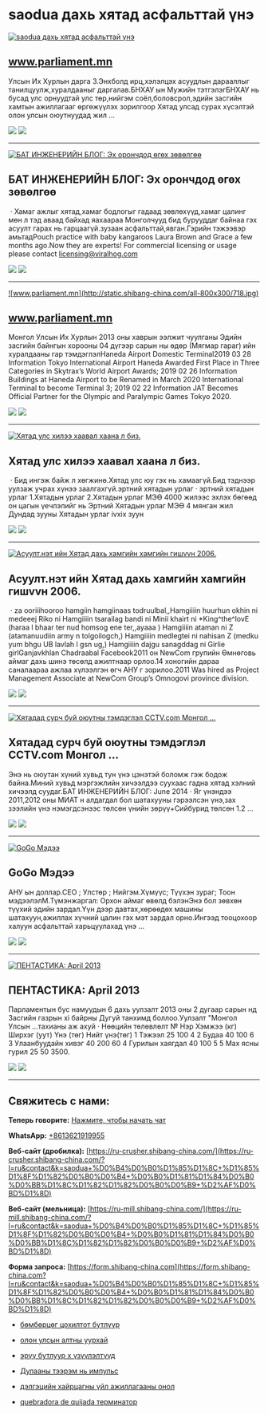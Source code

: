 # saodua дахь хятад асфальттай үнэ

<a href="https://swt.shibang-china.com/?l=ru&img&k=saodua+%D0%B4%D0%B0%D1%85%D1%8C+%D1%85%D1%8F%D1%82%D0%B0%D0%B4+%D0%B0%D1%81%D1%84%D0%B0%D0%BB%D1%8C%D1%82%D1%82%D0%B0%D0%B9+%D2%AF%D0%BD%D1%8D" target="_blank">![saodua дахь хятад асфальттай үнэ](http://static.shibang-china.com/all-800x300/1002.jpg)</a>

## www.parliament.mn
Улсын Их Хурлын дарга З.Энхболд ирц,хэлэлцэх асуудлын дарааллыг танилцуулж,хуралдааныг даргалав.БНХАУ ын Мужийн тэтгэлэгБНХАУ нь бусад улс орнуудтай улс төр,нийгэм соёл,боловсрол,эдийн засгийн хамтын ажиллагааг өргөжүүлэх зорилгоор Хятад улсад сурах хүсэлтэй олон улсын оюутнуудад жил …


<a href="https://whatsapp.shibangsoft.com/WhatsApp.php" target="_blank" title="WhatsApp">![](http://static.shibang-china.com/icon/whatsapp.png)</a> <a href="https://swt.shibang-china.com/?l=ru&icon&k=saodua+%D0%B4%D0%B0%D1%85%D1%8C+%D1%85%D1%8F%D1%82%D0%B0%D0%B4+%D0%B0%D1%81%D1%84%D0%B0%D0%BB%D1%8C%D1%82%D1%82%D0%B0%D0%B9+%D2%AF%D0%BD%D1%8D" target="_blank">![](http://static.shibang-china.com/icon/chat-ru.png)</a>

---

<a href="https://swt.shibang-china.com/?l=ru&img&k=saodua+%D0%B4%D0%B0%D1%85%D1%8C+%D1%85%D1%8F%D1%82%D0%B0%D0%B4+%D0%B0%D1%81%D1%84%D0%B0%D0%BB%D1%8C%D1%82%D1%82%D0%B0%D0%B9+%D2%AF%D0%BD%D1%8D" target="_blank">![БАТ ИНЖЕНЕРИЙН БЛОГ: Эх орончдод өгөх зөвөлгөө](http://static.shibang-china.com/all-800x300/263.jpg)</a>

## БАТ ИНЖЕНЕРИЙН БЛОГ: Эх орончдод өгөх зөвөлгөө
&nbsp;&#0183;&#32;Хамаг ажлыг хятад,хамаг бодлогыг гадаад зөвлөхүүд,хамаг цалинг мөн л тэд аваад байхад яахаараа Монголчууд бид бурууддаг байнаа гэх асуулт гарах нь гарцаагүй.зузаан асфальттай,явган.Гэрийн тэжээвэр амьтадPouch practice with baby kangaroos Laura Brown and Grace a few months ago.Now they are experts! For commercial licensing or usage please contact licensing@viralhog.com


<a href="https://whatsapp.shibangsoft.com/WhatsApp.php" target="_blank" title="WhatsApp">![](http://static.shibang-china.com/icon/whatsapp.png)</a> <a href="https://swt.shibang-china.com/?l=ru&icon&k=saodua+%D0%B4%D0%B0%D1%85%D1%8C+%D1%85%D1%8F%D1%82%D0%B0%D0%B4+%D0%B0%D1%81%D1%84%D0%B0%D0%BB%D1%8C%D1%82%D1%82%D0%B0%D0%B9+%D2%AF%D0%BD%D1%8D" target="_blank">![](http://static.shibang-china.com/icon/chat-ru.png)</a>

---

<a href="https://swt.shibang-china.com/?l=ru&img&k=saodua+%D0%B4%D0%B0%D1%85%D1%8C+%D1%85%D1%8F%D1%82%D0%B0%D0%B4+%D0%B0%D1%81%D1%84%D0%B0%D0%BB%D1%8C%D1%82%D1%82%D0%B0%D0%B9+%D2%AF%D0%BD%D1%8D" target="_blank">![www.parliament.mn](http://static.shibang-china.com/all-800x300/718.jpg)</a>

## www.parliament.mn
Монгол Улсын Их Хурлын 2013 оны хаврын ээлжит чуулганы Эдийн засгийн байнгын хорооны 04 дүгээр сарын ны өдөр (Мягмар гараг) ийн хуралдааны гар тэмдэглэлHaneda Airport Domestic Terminal2019 03 28 Information Tokyo International Airport Haneda Awarded First Place in Three Categories in Skytrax’s World Airport Awards; 2019 02 26 Information Buildings at Haneda Airport to be Renamed in March 2020 International Terminal to become Terminal 3; 2019 02 22 Information JAT Becomes Official Partner for the Olympic and Paralympic Games Tokyo 2020.


<a href="https://whatsapp.shibangsoft.com/WhatsApp.php" target="_blank" title="WhatsApp">![](http://static.shibang-china.com/icon/whatsapp.png)</a> <a href="https://swt.shibang-china.com/?l=ru&icon&k=saodua+%D0%B4%D0%B0%D1%85%D1%8C+%D1%85%D1%8F%D1%82%D0%B0%D0%B4+%D0%B0%D1%81%D1%84%D0%B0%D0%BB%D1%8C%D1%82%D1%82%D0%B0%D0%B9+%D2%AF%D0%BD%D1%8D" target="_blank">![](http://static.shibang-china.com/icon/chat-ru.png)</a>

---

<a href="https://swt.shibang-china.com/?l=ru&img&k=saodua+%D0%B4%D0%B0%D1%85%D1%8C+%D1%85%D1%8F%D1%82%D0%B0%D0%B4+%D0%B0%D1%81%D1%84%D0%B0%D0%BB%D1%8C%D1%82%D1%82%D0%B0%D0%B9+%D2%AF%D0%BD%D1%8D" target="_blank">![Хятад улс хилээ хаавал хаана л биз.](http://static.shibang-china.com/all-800x300/565.jpg)</a>

## Хятад улс хилээ хаавал хаана л биз.
&nbsp;&#0183;&#32;Бид ингэж байж л хөгжинө.Хятад улс юу гэх нь хамаагүй.Бид тэднээр уулзаж учрах хүнээ заалгахгүй.эртний хятадын урлаг&nbsp;&#0183;&#32;эртний хятадын урлаг 1.Хятадын урлаг 2.Хятадын урлаг МЭӨ 4000 жилээс эхлэх бөгөөд он цагын үечлэлийг нь Эртний Хятадын урлаг МЭӨ 4 мянган жил Дундад зууны Хятадын урлаг ivxix зуун


<a href="https://whatsapp.shibangsoft.com/WhatsApp.php" target="_blank" title="WhatsApp">![](http://static.shibang-china.com/icon/whatsapp.png)</a> <a href="https://swt.shibang-china.com/?l=ru&icon&k=saodua+%D0%B4%D0%B0%D1%85%D1%8C+%D1%85%D1%8F%D1%82%D0%B0%D0%B4+%D0%B0%D1%81%D1%84%D0%B0%D0%BB%D1%8C%D1%82%D1%82%D0%B0%D0%B9+%D2%AF%D0%BD%D1%8D" target="_blank">![](http://static.shibang-china.com/icon/chat-ru.png)</a>

---

<a href="https://swt.shibang-china.com/?l=ru&img&k=saodua+%D0%B4%D0%B0%D1%85%D1%8C+%D1%85%D1%8F%D1%82%D0%B0%D0%B4+%D0%B0%D1%81%D1%84%D0%B0%D0%BB%D1%8C%D1%82%D1%82%D0%B0%D0%B9+%D2%AF%D0%BD%D1%8D" target="_blank">![Асуулт.нэт ийн Хятад дахь хамгийн хамгийн гишvvн 2006.](http://static.shibang-china.com/all-800x300/1511.jpg)</a>

## Асуулт.нэт ийн Хятад дахь хамгийн хамгийн гишvvн 2006.
&nbsp;&#0183;&#32;za ooriiihooroo hamgiin hamgiinaas todruulbal,,Hamgiiiin huurhun okhin ni medeeej Riko ni Hamgiiiin tsarailag bandi ni Minii khairt ni *King^the^lovE (haraa l bhaar ter nud homsog ene ter,,ayaaa ) Hamgiiiin ataman ni Z (atamanuudiin army n tolgoilogch,) Hamgiiiin medlegtei ni nahisan Z (medku yum bhgu UB lavlah l gsn ug,) Hamgiiiin dajgu sanagddag ni Girlie girlGanjavkhlan Chadraabal Facebook2011 он NewCom групийн Өмнөговь аймаг дахь шинэ төсөлд ажилтнаар орлоо.14 хоногийн дараа саналаараа ажлаа хүлээлгэн өгч АНУ г зорилоо.2011 Was hired as Project Management Associate at NewCom Group’s Omnogovi province division.


<a href="https://whatsapp.shibangsoft.com/WhatsApp.php" target="_blank" title="WhatsApp">![](http://static.shibang-china.com/icon/whatsapp.png)</a> <a href="https://swt.shibang-china.com/?l=ru&icon&k=saodua+%D0%B4%D0%B0%D1%85%D1%8C+%D1%85%D1%8F%D1%82%D0%B0%D0%B4+%D0%B0%D1%81%D1%84%D0%B0%D0%BB%D1%8C%D1%82%D1%82%D0%B0%D0%B9+%D2%AF%D0%BD%D1%8D" target="_blank">![](http://static.shibang-china.com/icon/chat-ru.png)</a>

---

<a href="https://swt.shibang-china.com/?l=ru&img&k=saodua+%D0%B4%D0%B0%D1%85%D1%8C+%D1%85%D1%8F%D1%82%D0%B0%D0%B4+%D0%B0%D1%81%D1%84%D0%B0%D0%BB%D1%8C%D1%82%D1%82%D0%B0%D0%B9+%D2%AF%D0%BD%D1%8D" target="_blank">![Хятадад сурч буй оюутны тэмдэглэл CCTV.com Монгол …](http://static.shibang-china.com/all-800x300/704.jpg)</a>

## Хятадад сурч буй оюутны тэмдэглэл CCTV.com Монгол …
Энэ нь оюутан хүний хувьд тун үнэ цэнэтэй боломж гэж бодож байна.Миний хувьд мэргэжлийн хичээлдээ суухаас гадна хятад хэлний хичээлд суудаг.БАТ ИНЖЕНЕРИЙН БЛОГ: June 2014&nbsp;&#0183;&#32;Яг үнэндээ 2011,2012 оны МИАТ н алдагдал бол шатахууны гэрээлсэн үнэ,зах зээлийн үнэ нэмэгдсэнээс төлсөн үнийн зөрүү+Сийбурид төлсөн 1.2 …


<a href="https://whatsapp.shibangsoft.com/WhatsApp.php" target="_blank" title="WhatsApp">![](http://static.shibang-china.com/icon/whatsapp.png)</a> <a href="https://swt.shibang-china.com/?l=ru&icon&k=saodua+%D0%B4%D0%B0%D1%85%D1%8C+%D1%85%D1%8F%D1%82%D0%B0%D0%B4+%D0%B0%D1%81%D1%84%D0%B0%D0%BB%D1%8C%D1%82%D1%82%D0%B0%D0%B9+%D2%AF%D0%BD%D1%8D" target="_blank">![](http://static.shibang-china.com/icon/chat-ru.png)</a>

---

<a href="https://swt.shibang-china.com/?l=ru&img&k=saodua+%D0%B4%D0%B0%D1%85%D1%8C+%D1%85%D1%8F%D1%82%D0%B0%D0%B4+%D0%B0%D1%81%D1%84%D0%B0%D0%BB%D1%8C%D1%82%D1%82%D0%B0%D0%B9+%D2%AF%D0%BD%D1%8D" target="_blank">![GoGo Мэдээ](http://static.shibang-china.com/all-800x300/1015.jpg)</a>

## GoGo Мэдээ
АНУ ын доллар.СЕО ; Улстөр ; Нийгэм.Хүмүүс; Түүхэн зураг; Тоон мэдээлэлМ.Түмэнжаргал: Орхон аймаг өвөлд бэлэнЭнэ бол зөвхөн түүхий эдийн зардал.Үүн дээр давтах,хөрөөдөх машины шатахуун,ажиллах хүчний цалин гэх мэт зардал орно.Ингээд тооцохоор халуун асфальттай харьцуулахад үнэ …


<a href="https://whatsapp.shibangsoft.com/WhatsApp.php" target="_blank" title="WhatsApp">![](http://static.shibang-china.com/icon/whatsapp.png)</a> <a href="https://swt.shibang-china.com/?l=ru&icon&k=saodua+%D0%B4%D0%B0%D1%85%D1%8C+%D1%85%D1%8F%D1%82%D0%B0%D0%B4+%D0%B0%D1%81%D1%84%D0%B0%D0%BB%D1%8C%D1%82%D1%82%D0%B0%D0%B9+%D2%AF%D0%BD%D1%8D" target="_blank">![](http://static.shibang-china.com/icon/chat-ru.png)</a>

---

<a href="https://swt.shibang-china.com/?l=ru&img&k=saodua+%D0%B4%D0%B0%D1%85%D1%8C+%D1%85%D1%8F%D1%82%D0%B0%D0%B4+%D0%B0%D1%81%D1%84%D0%B0%D0%BB%D1%8C%D1%82%D1%82%D0%B0%D0%B9+%D2%AF%D0%BD%D1%8D" target="_blank">![ПЕНТАСТИКА: April 2013](http://static.shibang-china.com/all-800x300/614.jpg)</a>

## ПЕНТАСТИКА: April 2013
Парламентын бус намуудын 6 дахь уулзалт 2013 оны 2 дугаар сарын нд Засгийн газрын xi байрны Дугуй танхимд боллоо.Уулзалт &quot;Монгол Улсын …тахианы аж ахуй&nbsp;&#0183;&#32;Нөөцийн төлөвлөлт № Нэр Хэмжээ (кг) Ширхэг (уут) Үнэ (төг) Нийт үнэ(төг) 1 Тэжээл 25 100 4 2 Будаа 40 100 6 3 Улаанбуудайн хивэг 40 200 60 4 Гурилын хаягдал 40 100 5 5 Мах ясны гурил 25 50 3500.


<a href="https://whatsapp.shibangsoft.com/WhatsApp.php" target="_blank" title="WhatsApp">![](http://static.shibang-china.com/icon/whatsapp.png)</a> <a href="https://swt.shibang-china.com/?l=ru&icon&k=saodua+%D0%B4%D0%B0%D1%85%D1%8C+%D1%85%D1%8F%D1%82%D0%B0%D0%B4+%D0%B0%D1%81%D1%84%D0%B0%D0%BB%D1%8C%D1%82%D1%82%D0%B0%D0%B9+%D2%AF%D0%BD%D1%8D" target="_blank">![](http://static.shibang-china.com/icon/chat-ru.png)</a>

---
## Свяжитесь с нами:

**Теперь говорите:** [Нажмите, чтобы начать чат](https://swt.shibang-china.com?l=ru&contact&k=saodua+%D0%B4%D0%B0%D1%85%D1%8C+%D1%85%D1%8F%D1%82%D0%B0%D0%B4+%D0%B0%D1%81%D1%84%D0%B0%D0%BB%D1%8C%D1%82%D1%82%D0%B0%D0%B9+%D2%AF%D0%BD%D1%8D)

**WhatsApp:**  [+8613621919955](https://whatsapp.shibangsoft.com/WhatsApp.php)

**Веб-сайт (дробилка):** [https://ru-crusher.shibang-china.com/](https://ru-crusher.shibang-china.com/?l=ru&contact&k=saodua+%D0%B4%D0%B0%D1%85%D1%8C+%D1%85%D1%8F%D1%82%D0%B0%D0%B4+%D0%B0%D1%81%D1%84%D0%B0%D0%BB%D1%8C%D1%82%D1%82%D0%B0%D0%B9+%D2%AF%D0%BD%D1%8D)

**Веб-сайт (мельница):** [https://ru-mill.shibang-china.com/](https://ru-mill.shibang-china.com/?l=ru&contact&k=saodua+%D0%B4%D0%B0%D1%85%D1%8C+%D1%85%D1%8F%D1%82%D0%B0%D0%B4+%D0%B0%D1%81%D1%84%D0%B0%D0%BB%D1%8C%D1%82%D1%82%D0%B0%D0%B9+%D2%AF%D0%BD%D1%8D)

**Форма запроса:** [https://form.shibang-china.com](https://form.shibang-china.com?l=ru&contact&k=saodua+%D0%B4%D0%B0%D1%85%D1%8C+%D1%85%D1%8F%D1%82%D0%B0%D0%B4+%D0%B0%D1%81%D1%84%D0%B0%D0%BB%D1%8C%D1%82%D1%82%D0%B0%D0%B9+%D2%AF%D0%BD%D1%8D)

* [бөмбөрцөг цохилтот бутлуур](../130/%D0%B1%D3%A9%D0%BC%D0%B1%D3%A9%D1%80%D1%86%D3%A9%D0%B3%20%D1%86%D0%BE%D1%85%D0%B8%D0%BB%D1%82%D0%BE%D1%82%20%D0%B1%D1%83%D1%82%D0%BB%D1%83%D1%83%D1%80.md)

* [олон улсын алтны уурхай](../126/%D0%BE%D0%BB%D0%BE%D0%BD%20%D1%83%D0%BB%D1%81%D1%8B%D0%BD%20%D0%B0%D0%BB%D1%82%D0%BD%D1%8B%20%D1%83%D1%83%D1%80%D1%85%D0%B0%D0%B9.md)

* [эрүү бутлуур x үзүүлэлтүүд](../128/%D1%8D%D1%80%D2%AF%D2%AF%20%D0%B1%D1%83%D1%82%D0%BB%D1%83%D1%83%D1%80%20x%20%D2%AF%D0%B7%D2%AF%D2%AF%D0%BB%D1%8D%D0%BB%D1%82%D2%AF%D2%AF%D0%B4.md)

* [Дулааны тээрэм нь импульс](../130/%D0%94%D1%83%D0%BB%D0%B0%D0%B0%D0%BD%D1%8B%20%D1%82%D1%8D%D1%8D%D1%80%D1%8D%D0%BC%20%D0%BD%D1%8C%20%D0%B8%D0%BC%D0%BF%D1%83%D0%BB%D1%8C%D1%81.md)

* [дэлгэцийн хайрцагны үйл ажиллагааны онол](../128/%D0%B4%D1%8D%D0%BB%D0%B3%D1%8D%D1%86%D0%B8%D0%B9%D0%BD%20%D1%85%D0%B0%D0%B9%D1%80%D1%86%D0%B0%D0%B3%D0%BD%D1%8B%20%D2%AF%D0%B9%D0%BB%20%D0%B0%D0%B6%D0%B8%D0%BB%D0%BB%D0%B0%D0%B3%D0%B0%D0%B0%D0%BD%D1%8B%20%D0%BE%D0%BD%D0%BE%D0%BB.md)

* [quebradora de quijada терминатор](../129/quebradora%20de%20quijada%20%D1%82%D0%B5%D1%80%D0%BC%D0%B8%D0%BD%D0%B0%D1%82%D0%BE%D1%80.md)